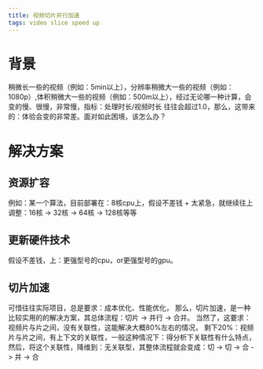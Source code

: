 ```yaml
---
title: 视频切片并行加速
tags: video slice speed up
---
```

# 背景
稍微长一些的视频（例如：5min以上），分辨率稍微大一些的视频（例如：1080p）,体积稍微大一些的视频（例如：500m以上），经过无论哪一种计算，会变的慢、很慢，非常慢，指标：处理时长/视频时长 往往会超过1.0，那么，这带来的：体验会变的非常差。面对如此困境，该怎么办？

# 解决方案

## 资源扩容
 例如：某一个算法，目前部署在：8核cpu上，假设不差钱 + 太紧急，就继续往上调整：16核 -> 32核 -> 64核 -> 128核等等
 
## 更新硬件技术
  假设不差钱，上：更强型号的cpu，or更强型号的gpu。

## 切片加速
可惜往往实际项目，总是要求：成本优化、性能优化，
那么，切片加速，是一种比较实用的的解决方案，其总体流程：切片 -> 并行 -> 合并。
当然了，这要求：视频片与片之间，没有关联性，这能解决大概80%左右的情况，
剩下20%：视频片与片之间，有上下文的关联性，一般这种情况下：得分析下关联性有什么特点，然后，将这个关联性，降维到：无关联型，其整体流程就会变成：切 -> 切 -> 合 -> 并 -> 合 

